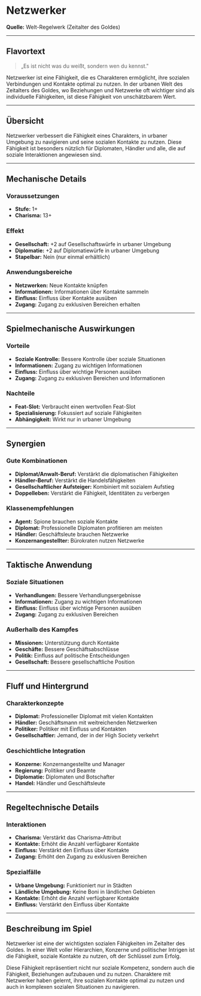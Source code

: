 # Netzwerker

**Quelle:** Welt-Regelwerk (Zeitalter des Goldes)

---

## **Flavortext**

> „Es ist nicht was du weißt, sondern wen du kennst."

Netzwerker ist eine Fähigkeit, die es Charakteren ermöglicht, ihre sozialen Verbindungen und Kontakte optimal zu nutzen. In der urbanen Welt des Zeitalters des Goldes, wo Beziehungen und Netzwerke oft wichtiger sind als individuelle Fähigkeiten, ist diese Fähigkeit von unschätzbarem Wert.

---

## **Übersicht**

Netzwerker verbessert die Fähigkeit eines Charakters, in urbaner Umgebung zu navigieren und seine sozialen Kontakte zu nutzen. Diese Fähigkeit ist besonders nützlich für Diplomaten, Händler und alle, die auf soziale Interaktionen angewiesen sind.

---

## **Mechanische Details**

### **Voraussetzungen**
- **Stufe:** 1+
- **Charisma:** 13+

### **Effekt**
- **Gesellschaft:** +2 auf Gesellschaftswürfe in urbaner Umgebung
- **Diplomatie:** +2 auf Diplomatiewürfe in urbaner Umgebung
- **Stapelbar:** Nein (nur einmal erhältlich)

### **Anwendungsbereiche**
- **Netzwerken:** Neue Kontakte knüpfen
- **Informationen:** Informationen über Kontakte sammeln
- **Einfluss:** Einfluss über Kontakte ausüben
- **Zugang:** Zugang zu exklusiven Bereichen erhalten

---

## **Spielmechanische Auswirkungen**

### **Vorteile**
- **Soziale Kontrolle:** Bessere Kontrolle über soziale Situationen
- **Informationen:** Zugang zu wichtigen Informationen
- **Einfluss:** Einfluss über wichtige Personen ausüben
- **Zugang:** Zugang zu exklusiven Bereichen und Informationen

### **Nachteile**
- **Feat-Slot:** Verbraucht einen wertvollen Feat-Slot
- **Spezialisierung:** Fokussiert auf soziale Fähigkeiten
- **Abhängigkeit:** Wirkt nur in urbaner Umgebung

---

## **Synergien**

### **Gute Kombinationen**
- **Diplomat/Anwalt-Beruf:** Verstärkt die diplomatischen Fähigkeiten
- **Händler-Beruf:** Verstärkt die Handelsfähigkeiten
- **Gesellschaftlicher Aufsteiger:** Kombiniert mit sozialem Aufstieg
- **Doppelleben:** Verstärkt die Fähigkeit, Identitäten zu verbergen

### **Klassenempfehlungen**
- **Agent:** Spione brauchen soziale Kontakte
- **Diplomat:** Professionelle Diplomaten profitieren am meisten
- **Händler:** Geschäftsleute brauchen Netzwerke
- **Konzernangestellter:** Bürokraten nutzen Netzwerke

---

## **Taktische Anwendung**

### **Soziale Situationen**
- **Verhandlungen:** Bessere Verhandlungsergebnisse
- **Informationen:** Zugang zu wichtigen Informationen
- **Einfluss:** Einfluss über wichtige Personen ausüben
- **Zugang:** Zugang zu exklusiven Bereichen

### **Außerhalb des Kampfes**
- **Missionen:** Unterstützung durch Kontakte
- **Geschäfte:** Bessere Geschäftsabschlüsse
- **Politik:** Einfluss auf politische Entscheidungen
- **Gesellschaft:** Bessere gesellschaftliche Position

---

## **Fluff und Hintergrund**

### **Charakterkonzepte**
- **Diplomat:** Professioneller Diplomat mit vielen Kontakten
- **Händler:** Geschäftsmann mit weitreichenden Netzwerken
- **Politiker:** Politiker mit Einfluss und Kontakten
- **Gesellschaftler:** Jemand, der in der High Society verkehrt

### **Geschichtliche Integration**
- **Konzerne:** Konzernangestellte und Manager
- **Regierung:** Politiker und Beamte
- **Diplomatie:** Diplomaten und Botschafter
- **Handel:** Händler und Geschäftsleute

---

## **Regeltechnische Details**

### **Interaktionen**
- **Charisma:** Verstärkt das Charisma-Attribut
- **Kontakte:** Erhöht die Anzahl verfügbarer Kontakte
- **Einfluss:** Verstärkt den Einfluss über Kontakte
- **Zugang:** Erhöht den Zugang zu exklusiven Bereichen

### **Spezialfälle**
- **Urbane Umgebung:** Funktioniert nur in Städten
- **Ländliche Umgebung:** Keine Boni in ländlichen Gebieten
- **Kontakte:** Erhöht die Anzahl verfügbarer Kontakte
- **Einfluss:** Verstärkt den Einfluss über Kontakte

---

## **Beschreibung im Spiel**

Netzwerker ist eine der wichtigsten sozialen Fähigkeiten im Zeitalter des Goldes. In einer Welt voller Hierarchien, Konzerne und politischer Intrigen ist die Fähigkeit, soziale Kontakte zu nutzen, oft der Schlüssel zum Erfolg.

Diese Fähigkeit repräsentiert nicht nur soziale Kompetenz, sondern auch die Fähigkeit, Beziehungen aufzubauen und zu nutzen. Charaktere mit Netzwerker haben gelernt, ihre sozialen Kontakte optimal zu nutzen und auch in komplexen sozialen Situationen zu navigieren.
